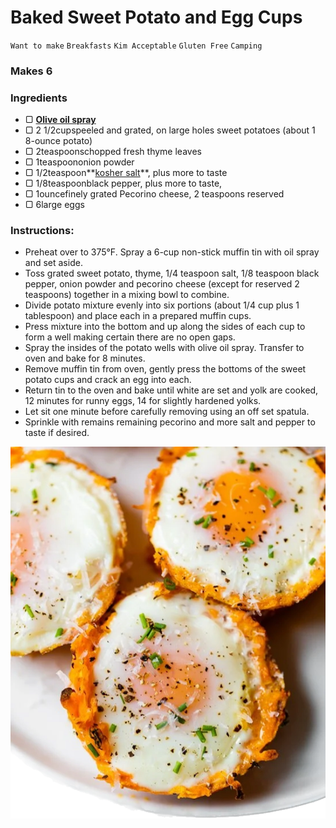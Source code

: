 # Baked Sweet Potato and Egg Cups

`Want to make` `Breakfasts` `Kim Acceptable` `Gluten Free` `Camping`

### Makes 6 

### Ingredients

- ▢ **[Olive oil spray](https://www.amazon.com/Bertolli-Olive-Select-Flavor-Virgin/dp/B00IIECOY0?&linkCode=ll1&tag=ginsweiwatrec-at-rc-ingli-20&linkId=5a3055264d7aa693a4938999b6ccdfa1&language=en_US&ref_=as_li_ss_tl)**
- ▢ 2 1/2cupspeeled and grated, on large holes sweet potatoes (about 1 8-ounce potato)
- ▢ 2teaspoonschopped fresh thyme leaves
- ▢ 1teaspoononion powder
- ▢ 1/2teaspoon**[kosher salt](https://www.amazon.com/Diamond-Crystal-Kosher-Salt-lbs/dp/B0011BPMUK?&linkCode=ll1&tag=ginsweiwatrec-at-rc-ingli-20&linkId=8e647c8306aab7adff674158e2a9bc4e&language=en_US&ref_=as_li_ss_tl)**, plus more to taste
- ▢ 1/8teaspoonblack pepper, plus more to taste,
- ▢ 1ouncefinely grated Pecorino cheese, 2 teaspoons reserved
- ▢ 6large eggs

### Instructions:

- Preheat over to 375°F. Spray a 6-cup non-stick muffin tin with oil spray and set aside.
- Toss grated sweet potato, thyme, 1/4 teaspoon salt, 1/8 teaspoon black pepper, onion powder and pecorino cheese (except for reserved 2 teaspoons) together in a mixing bowl to combine.
- Divide potato mixture evenly into six portions (about 1/4 cup plus 1 tablespoon) and place each in a prepared muffin cups.
- Press mixture into the bottom and up along the sides of each cup to form a well making certain there are no open gaps. 
- Spray the insides of the potato wells with olive oil spray. Transfer to oven and bake for 8 minutes.
- Remove muffin tin from oven, gently press the bottoms of the sweet potato cups and crack an egg into each.
- Return tin to the oven and bake until white are set and yolk are cooked, 12 minutes for runny eggs, 14 for slightly hardened yolks.
- Let sit one minute before carefully removing using an off set spatula.
- Sprinkle with remains remaining pecorino and more salt and pepper to taste if desired.

![Image_20230705_213051.png](image/Image_20230705_213051.png)
